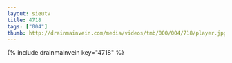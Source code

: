 ```yaml
--- 
layout: sieutv
title: 4718
tags: ["004"]
thumb: http://drainmainvein.com/media/videos/tmb/000/004/718/player.jpg
---
```

{% include drainmainvein key="4718" %} 
